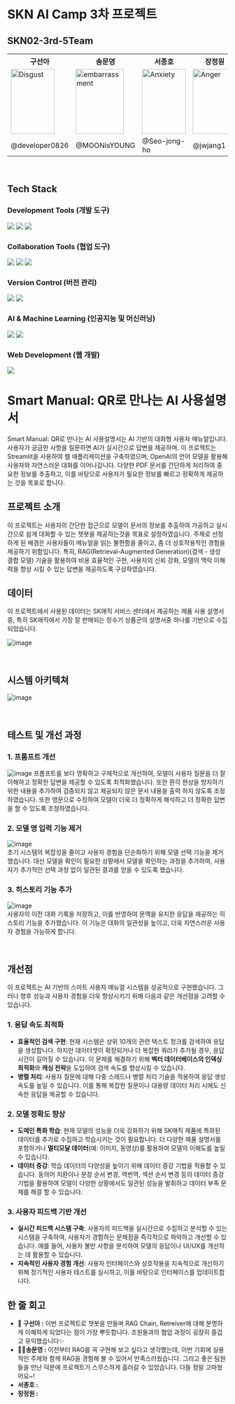 # SKN AI Camp 3차 프로젝트

## SKN02-3rd-5Team
<table>
  <tr>
    <th>구선아</th>
    <th>송문영</th>
    <th>서종호</th>
    <th>장정원</th>
  </tr>
  <tr>
    <td>
      <img src= "https://github.com/user-attachments/assets/06918eee-dcfb-40bd-89fb-a6d3de068047" 
                alt="Disgust" width="100" height="148"> 
    </td>

  <td>
      <img src= "https://github.com/user-attachments/assets/19543394-3a7f-4bf9-b120-257c53102f18" 
                alt="embarrassment" width="110" height="148">
  </td>
    
  <td>
      <img src= "https://github.com/user-attachments/assets/3573a236-ddd7-4a4c-94cd-b4a04cf3226a" 
                alt="Anxiety" width="100" height="148"> 
  </td>
  
  <td>
      <img src= "https://github.com/user-attachments/assets/b837713b-378d-4d7d-a2a4-e29a31d7dae0" 
                alt="Anger" width="100" height="148"> 
  </td>
  </tr>
  <tr>
    <td>@developer0826</td>
    <td>@MOONisYOUNG</td>
    <td>@Seo-jong-ho</td>
    <td>@jwjang1</td>
  </tr>
</table>

<br>

## Tech Stack

### Development Tools (개발 도구)
<img src="https://img.shields.io/badge/Python-3776AB?style=for-the-badge&logo=Python&logoColor=white" /> <img src="https://img.shields.io/badge/VSCode-2F80ED?style=for-the-badge&logo=codefactor&logoColor=white" /> <img src="https://img.shields.io/badge/GoogleColab-F9AB00?style=for-the-badge&logo=googlecolab&logoColor=white" />

### Collaboration Tools (협업 도구)
<img src="https://img.shields.io/badge/Discord-5865F2?style=for-the-badge&logo=Discord&logoColor=white" /> <img src="https://img.shields.io/badge/Notion-000000?style=for-the-badge&logo=notion&logoColor=white" /> <img src="https://img.shields.io/badge/GoogleDrive-4285F4?style=for-the-badge&logo=googledrive&logoColor=white" />

### Version Control (버전 관리)
<img src="https://img.shields.io/badge/Git-F05032?style=for-the-badge&logo=git&logoColor=white" /> <img src="https://img.shields.io/badge/GitHub-181717?style=for-the-badge&logo=github&logoColor=white" />

### AI & Machine Learning (인공지능 및 머신러닝)
<img src="https://img.shields.io/badge/OpenAi-412991?style=for-the-badge&logo=openai&logoColor=whitee" /> <img src="https://img.shields.io/badge/LangChain-1C3C3C?style=for-the-badge&logo=langchain&logoColor=white" />


### Web Development (웹 개발)
<img src="https://img.shields.io/badge/StreamLit-FF4B4B?style=for-the-badge&logo=streamlit&logoColor=white" />

<br>

# Smart Manual: QR로 만나는 AI 사용설명서
Smart Manual: QR로 만나는 AI 사용설명서는 AI 기반의 대화형 사용자 매뉴얼입니다. 사용자가 궁금한 사항을 질문하면 AI가 실시간으로 답변을 제공하며. 이 프로젝트는 Streamlit을 사용하여 웹 애플리케이션을 구축하였으며, OpenAI의 언어 모델을 활용해 사용자와 자연스러운 대화를 이어나갑니다. 다양한 PDF 문서를 간단하게 처리하여 중요한 정보를 추출하고, 이를 바탕으로 사용자가 필요한 정보를 빠르고 정확하게 제공하는 것을 목표로 합니다.  

## 프로젝트 소개
이 프로젝트는 사용자의 간단한 접근으로 모델이 문서의 정보를 추출하여 가공하고 실시간으로 쉽게 대화할 수 있는 챗봇을 제공하는것을 목표로 설정하였습니다. 주제로 선정하게 된 배경은 사용자들이 메뉴얼을 읽는 불편함을 줄이고, 좀 더 상호작용적인 경험을 제공하기 위함입니다. 특히, RAG(Retrieval-Augmented Generation)(검색 - 생성 결합 모델) 기술을 활용하여 비용 효율적인 구현, 사용자의 신뢰 강화, 모델의 맥락 이해력을 향상 시킬 수 있는 답변을 제공하도록 구상하였습니다.  

## 데이터
이 프로젝트에서 사용된 데이터는 SK매직 서비스 센터에서 제공하는 제품 사용 설명서 중, 특히 SK매직에서 가장 잘 판매되는 정수기 상품군의 설명서중 하나를 기반으로 수집되었습니다. 

![image](https://github.com/user-attachments/assets/ee1d7eca-1601-455a-ae5e-2f1b5760c9f5)

<br>

## 시스템 아키텍쳐
![image](https://github.com/user-attachments/assets/9a9cf6df-cdbd-47dc-afe0-14c6af269a4f)

<br>

## 테스트 및 개선 과정
### 1. **프롬프트 개선**
![image](https://github.com/user-attachments/assets/4144b1c2-2638-4214-827f-35f04d833d7e)
프롬프트를 보다 명확하고 구체적으로 개선하여, 모델이 사용자 질문을 더 잘 이해하고 정확한 답변을 제공할 수 있도록 최적화했습니다. 또한 환각 현상을 방지하기 위한 내용을 추가하여 검증되지 않고 제공되지 않은 문서 내용을 출력 하지 않도록 조정하였습니다. 또한 영문으로 수정하여 모델이 더욱 더 정확하게 해석하고 더 정확한 답변을 할 수 있도록 조정하였습니다.

### 2. **모델 명 입력 기능 제거**
![image](https://github.com/user-attachments/assets/5239704c-1571-4797-8f25-3731771c4cba)  
초기 시스템의 복잡성을 줄이고 사용자 경험을 단순화하기 위해 모델 선택 기능을 제거했습니다. 대신 모델을 확인이 필요한 상황에서 모델을 확인하는 과정을 추가하여, 사용자가 추가적인 선택 과정 없이 일관된 결과를 얻을 수 있도록 했습니다.

### 3. **히스토리 기능 추가**
![image](https://github.com/user-attachments/assets/eb8eb206-b046-4d30-808c-f7587625bbc1)  
사용자의 이전 대화 기록을 저장하고, 이를 반영하여 문맥을 유지한 응답을 제공하는 히스토리 기능을 추가했습니다. 이 기능은 대화의 일관성을 높이고, 더욱 자연스러운 사용자 경험을 가능하게 합니다.

<br>

## 개선점
이 프로젝트는 AI 기반의 스마트 사용자 매뉴얼 시스템을 성공적으로 구현했습니다. 그러나 향후 성능과 사용자 경험을 더욱 향상시키기 위해 다음과 같은 개선점을 고려할 수 있습니다.

### **1. 응답 속도 최적화**

- **효율적인 검색 구현**: 현재 시스템은 상위 10개의 관련 텍스트 청크를 검색하여 응답을 생성합니다. 하지만 데이터셋이 확장되거나 더 복잡한 쿼리가 추가될 경우, 응답 시간이 길어질 수 있습니다. 이 문제를 해결하기 위해 **벡터 데이터베이스의 인덱싱 최적화**와 **캐싱 전략**을 도입하여 검색 속도를 향상시킬 수 있습니다.
- **병렬 처리**: 사용자 질문에 대해 다중 스레드나 병렬 처리 기술을 적용하여 응답 생성 속도를 높일 수 있습니다. 이를 통해 복잡한 질문이나 대용량 데이터 처리 시에도 신속한 응답을 제공할 수 있습니다.

### **2. 모델 정확도 향상**

- **도메인 특화 학습**: 현재 모델의 성능을 더욱 강화하기 위해 SK매직 제품에 특화된 데이터를 추가로 수집하고 학습시키는 것이 필요합니다. 더 다양한 제품 설명서를 포함하거나 **멀티모달 데이터**(예: 이미지, 동영상)를 활용하여 모델의 이해도를 높일 수 있습니다.
- **데이터 증강**: 학습 데이터의 다양성을 높이기 위해 데이터 증강 기법을 적용할 수 있습니다. 동의어 치환이나 문장 순서 변경, 역번역, 섹션 순서 변경 등의 데이터 증강 기법을 활용하여 모델이 다양한 상황에서도 일관된 성능을 발휘하고 데이터 부족 문제를 해결 할 수 있습니다.

### **3. 사용자 피드백 기반 개선**

- **실시간 피드백 시스템 구축**: 사용자의 피드백을 실시간으로 수집하고 분석할 수 있는 시스템을 구축하여, 사용자가 경험하는 문제점을 즉각적으로 파악하고 개선할 수 있습니다. 예를 들어, 사용자 불만 사항을 분석하여 모델의 응답이나 UI/UX를 개선하는 데 활용할 수 있습니다.
- **지속적인 사용자 경험 개선**: 사용자 인터페이스와 상호작용을 지속적으로 개선하기 위해 정기적인 사용자 테스트를 실시하고, 이를 바탕으로 인터페이스를 업데이트합니다.

## 한 줄 회고
* **🐯 구선아 :** 이번 프로젝트로 챗봇을 만들며 RAG Chain, Retreiver에 대해 분명하게 이해하게 되었다는 점이 가장 뿌듯합니다. 조원들과의 협업 과정이 굉장히 즐겁고 유익했습니다✨
* **🐻‍❄️송문영 :** 이전부터 RAG를 꼭 구현해 보고 싶다고 생각했는데, 이번 기회에 실용적인 주제와 함께 RAG을 경험해 볼 수 있어서 만족스러웠습니다. 그리고 좋은 팀원들을 만난 덕분에 프로젝트가 스무스하게 흘러갈 수 있었습니다. 다들 정말 고마웠어요~!
* **서종호 :**
* **장정원 :**
